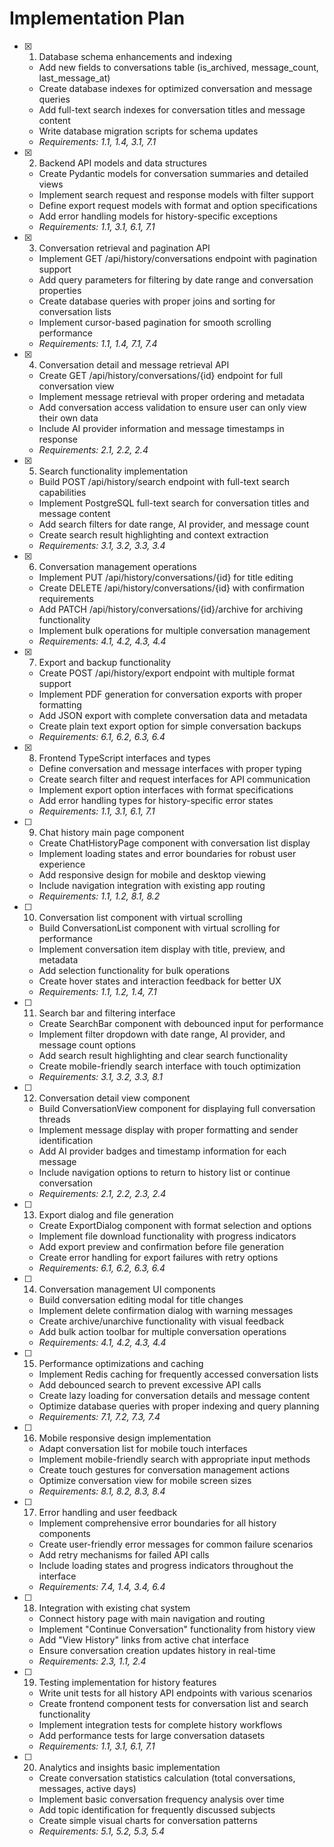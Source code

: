 # Implementation Plan

- [x] 1. Database schema enhancements and indexing
  - Add new fields to conversations table (is_archived, message_count, last_message_at)
  - Create database indexes for optimized conversation and message queries
  - Add full-text search indexes for conversation titles and message content
  - Write database migration scripts for schema updates
  - _Requirements: 1.1, 1.4, 3.1, 7.1_

- [x] 2. Backend API models and data structures
  - Create Pydantic models for conversation summaries and detailed views
  - Implement search request and response models with filter support
  - Define export request models with format and option specifications
  - Add error handling models for history-specific exceptions
  - _Requirements: 1.1, 3.1, 6.1, 7.1_

- [x] 3. Conversation retrieval and pagination API
  - Implement GET /api/history/conversations endpoint with pagination support
  - Add query parameters for filtering by date range and conversation properties
  - Create database queries with proper joins and sorting for conversation lists
  - Implement cursor-based pagination for smooth scrolling performance
  - _Requirements: 1.1, 1.4, 7.1, 7.4_

- [x] 4. Conversation detail and message retrieval API
  - Create GET /api/history/conversations/{id} endpoint for full conversation view
  - Implement message retrieval with proper ordering and metadata
  - Add conversation access validation to ensure user can only view their own data
  - Include AI provider information and message timestamps in response
  - _Requirements: 2.1, 2.2, 2.4_

- [x] 5. Search functionality implementation
  - Build POST /api/history/search endpoint with full-text search capabilities
  - Implement PostgreSQL full-text search for conversation titles and message content
  - Add search filters for date range, AI provider, and message count
  - Create search result highlighting and context extraction
  - _Requirements: 3.1, 3.2, 3.3, 3.4_

- [x] 6. Conversation management operations
  - Implement PUT /api/history/conversations/{id} for title editing
  - Create DELETE /api/history/conversations/{id} with confirmation requirements
  - Add PATCH /api/history/conversations/{id}/archive for archiving functionality
  - Implement bulk operations for multiple conversation management
  - _Requirements: 4.1, 4.2, 4.3, 4.4_

- [x] 7. Export and backup functionality
  - Create POST /api/history/export endpoint with multiple format support
  - Implement PDF generation for conversation exports with proper formatting
  - Add JSON export with complete conversation data and metadata
  - Create plain text export option for simple conversation backups
  - _Requirements: 6.1, 6.2, 6.3, 6.4_

- [x] 8. Frontend TypeScript interfaces and types
  - Define conversation and message interfaces with proper typing
  - Create search filter and request interfaces for API communication
  - Implement export option interfaces with format specifications
  - Add error handling types for history-specific error states
  - _Requirements: 1.1, 3.1, 6.1, 7.1_

- [ ] 9. Chat history main page component
  - Create ChatHistoryPage component with conversation list display
  - Implement loading states and error boundaries for robust user experience
  - Add responsive design for mobile and desktop viewing
  - Include navigation integration with existing app routing
  - _Requirements: 1.1, 1.2, 8.1, 8.2_

- [ ] 10. Conversation list component with virtual scrolling
  - Build ConversationList component with virtual scrolling for performance
  - Implement conversation item display with title, preview, and metadata
  - Add selection functionality for bulk operations
  - Create hover states and interaction feedback for better UX
  - _Requirements: 1.1, 1.2, 1.4, 7.1_

- [ ] 11. Search bar and filtering interface
  - Create SearchBar component with debounced input for performance
  - Implement filter dropdown with date range, AI provider, and message count options
  - Add search result highlighting and clear search functionality
  - Create mobile-friendly search interface with touch optimization
  - _Requirements: 3.1, 3.2, 3.3, 8.1_

- [ ] 12. Conversation detail view component
  - Build ConversationView component for displaying full conversation threads
  - Implement message display with proper formatting and sender identification
  - Add AI provider badges and timestamp information for each message
  - Include navigation options to return to history list or continue conversation
  - _Requirements: 2.1, 2.2, 2.3, 2.4_

- [ ] 13. Export dialog and file generation
  - Create ExportDialog component with format selection and options
  - Implement file download functionality with progress indicators
  - Add export preview and confirmation before file generation
  - Create error handling for export failures with retry options
  - _Requirements: 6.1, 6.2, 6.3, 6.4_

- [ ] 14. Conversation management UI components
  - Build conversation editing modal for title changes
  - Implement delete confirmation dialog with warning messages
  - Create archive/unarchive functionality with visual feedback
  - Add bulk action toolbar for multiple conversation operations
  - _Requirements: 4.1, 4.2, 4.3, 4.4_

- [ ] 15. Performance optimizations and caching
  - Implement Redis caching for frequently accessed conversation lists
  - Add debounced search to prevent excessive API calls
  - Create lazy loading for conversation details and message content
  - Optimize database queries with proper indexing and query planning
  - _Requirements: 7.1, 7.2, 7.3, 7.4_

- [ ] 16. Mobile responsive design implementation
  - Adapt conversation list for mobile touch interfaces
  - Implement mobile-friendly search with appropriate input methods
  - Create touch gestures for conversation management actions
  - Optimize conversation view for mobile screen sizes
  - _Requirements: 8.1, 8.2, 8.3, 8.4_

- [ ] 17. Error handling and user feedback
  - Implement comprehensive error boundaries for all history components
  - Create user-friendly error messages for common failure scenarios
  - Add retry mechanisms for failed API calls
  - Include loading states and progress indicators throughout the interface
  - _Requirements: 7.4, 1.4, 3.4, 6.4_

- [ ] 18. Integration with existing chat system
  - Connect history page with main navigation and routing
  - Implement "Continue Conversation" functionality from history view
  - Add "View History" links from active chat interface
  - Ensure conversation creation updates history in real-time
  - _Requirements: 2.3, 1.1, 2.4_

- [ ] 19. Testing implementation for history features
  - Write unit tests for all history API endpoints with various scenarios
  - Create frontend component tests for conversation list and search functionality
  - Implement integration tests for complete history workflows
  - Add performance tests for large conversation datasets
  - _Requirements: 1.1, 3.1, 6.1, 7.1_

- [ ] 20. Analytics and insights basic implementation
  - Create conversation statistics calculation (total conversations, messages, active days)
  - Implement basic conversation frequency analysis over time
  - Add topic identification for frequently discussed subjects
  - Create simple visual charts for conversation patterns
  - _Requirements: 5.1, 5.2, 5.3, 5.4_